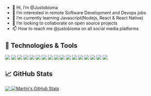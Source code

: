 - 👋 Hi, I’m @Justobioma
- 👀 I’m interested in remote Software Development and Devops jobs
- 🌱 I’m currently learning Javascript(Nodejs, React & React Native)
- 💞️ I’m looking to collaborate on open source projects
- 📫 How to reach me @justobioma on all social media platforms

<!---
Justobioma/Justobioma is a ✨ special ✨ repository because its `README.md` (this file) appears on your GitHub profile.
You can click the Preview link to take a look at your changes.
--->
## 🔧 Technologies & Tools
![](https://img.shields.io/badge/OS-Linux-informational?style=flat&logo=linux&logoColor=white&color=2bbc8a)
![](https://img.shields.io/badge/Cloud-AWS-informational?style=flat&logo=aws&logoColor=white&color=2bbc8a)
![](https://img.shields.io/badge/Code-Python-informational?style=flat&logo=python&logoColor=white&color=2bbc8a)
![](https://img.shields.io/badge/Code-JavaScript-informational?style=flat&logo=javascript&logoColor=white&color=2bbc8a)
![](https://img.shields.io/badge/WebDev-HTML5-informational?style=flat&logo=html5&logoColor=white&color=2bbc8a)
![](https://img.shields.io/badge/WebDev-CSS3-informational?style=flat&logo=CSS3&logoColor=white&color=2bbc8a)
![](https://img.shields.io/badge/Frameworks-React-informational?style=flat&logo=react&logoColor=white&color=2bbc8a)
![](https://img.shields.io/badge/Frameworks-Reactnative-informational?style=flat&logo=react&logoColor=white&color=2bbc8a)
![](https://img.shields.io/badge/Backend-Nodejs-informational?style=flat&logo=node.js&logoColor=white&color=2bbc8a)
![](https://img.shields.io/badge/Middleware-Expressjs-informational?style=flat&logo=express&logoColor=white&color=2bbc8a)
![](https://img.shields.io/badge/Database-Mongodb-informational?style=flat&logo=mongodb&logoColor=white&color=2bbc8a)
![](https://img.shields.io/badge/Deploy-Firebase-informational?style=flat&logo=firebase&logoColor=white&color=2bbc8a)
![](https://img.shields.io/badge/Deploy-Heroku-informational?style=flat&logo=heroku&logoColor=white&color=2bbc8a)
![](https://img.shields.io/badge/Deploy-Netlify-informational?style=flat&logo=netlify&logoColor=white&color=2bbc8a)
![](https://img.shields.io/badge/Devops-Docker-informational?style=flat&logo=docker&logoColor=white&color=2bbc8a)
![](https://img.shields.io/badge/Devops-Ansible-informational?style=flat&logo=ansible&logoColor=white&color=2bbc8a)
![](https://img.shields.io/badge/Devops-Jenkins-informational?style=flat&logo=jenkins&logoColor=white&color=2bbc8a)

## &#x1f4c8; GitHub Stats

<a href="https://github.com/Justobioma/Justobioma">
  <img align="center" src="https://github-readme-stats.vercel.app/api/top-langs/?username=Justobioma&hide=java,html,tex&title_color=ffffff&text_color=c9cacc&icon_color=2bbc8a&bg_color=1d1f21&langs_count=3" />
</a>
<a href="https://github.com/Justobioma/Justobioma">
  <img align="center" src="https://github-readme-stats.vercel.app/api?username=Justobioma&show_icons=true&line_height=27&count_private=true&title_color=ffffff&text_color=c9cacc&icon_color=2bbc8a&bg_color=1d1f21" alt="Martin's GitHub Stats" />
</a>
